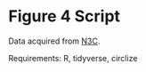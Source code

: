 # Figure 4 Script

Data acquired from [N3C](https://ncats.nih.gov/n3c).

Requirements: R, tidyverse, circlize